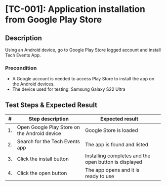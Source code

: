 # [TC-001]: Application installation from Google Play Store

## Description

Using an Android device, go to Google Play Store logged account and install Tech Events App.


### Precondition

- A Google account is needed to access Play Store to install the app on the Android devices.
- The device used for testing: Samsung Galaxy S22 Ultra


## Test Steps & Expected Result

| #  | Step description                                 | Expected result                                        |   |
|----|--------------------------------------------------|--------------------------------------------------------|---|
| 1. | Open Google Play Store on the Android device     | Google Store is loaded                                 |   |
| 2. | Search for the Tech Events app                   | The app is found and listed                            |   |
| 3. | Click the install button                         | Installing completes and the open button is displayed  |   |
| 4. | Click the open button                            | The app opens and it is ready to use                   |   |


